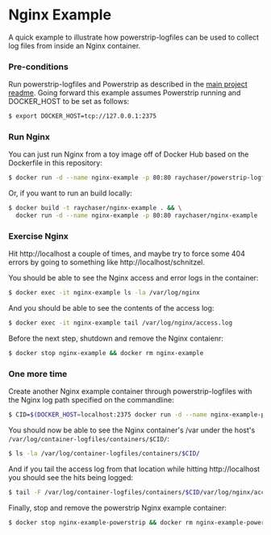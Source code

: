 Nginx Example
=============

A quick example to illustrate how powerstrip-logfiles can be used to collect log files from inside an Nginx container.

### Pre-conditions

Run powerstrip-logfiles and Powerstrip as described in the [main project readme](https://github.com/raychaser/powerstrip-logfiles). Going forward this example assumes Powerstrip running and DOCKER_HOST to be set as follows:

```bash
$ export DOCKER_HOST=tcp://127.0.0.1:2375
```

### Run Nginx

You can just run Nginx from a toy image off of Docker Hub based on the Dockerfile in this repository:

```bash
$ docker run -d --name nginx-example -p 80:80 raychaser/powerstrip-logfiles:latest-nginx-example
```

Or, if you want to run an build locally:

```bash
$ docker build -t raychaser/nginx-example . && \
  docker run -d --name nginx-example -p 80:80 raychaser/nginx-example
```

### Exercise Nginx

Hit http://localhost a couple of times, and maybe try to force some 404 errors by going to something like http://localhost/schnitzel.

You should be able to see the Nginx access and error logs in the container:

```bash
$ docker exec -it nginx-example ls -la /var/log/nginx
```

And you should be able to see the contents of the access log:

```bash
$ docker exec -it nginx-example tail /var/log/nginx/access.log
```

Before the next step, shutdown and remove the Nginx contaienr:

```bash
$ docker stop nginx-example && docker rm nginx-example
```

### One more time

Create another Nginx example container through powerstrip-logfiles with the Nginx log path specified on the commandline:

```bash
$ CID=$(DOCKER_HOST=localhost:2375 docker run -d --name nginx-example-powerstrip -p 80:80 -e LOGS=/var/log/nginx raychaser/powerstrip-logfiles:nginx-example-latest) && echo $CID
```

You should now be able to see the Nginx container's /var under the host's `/var/log/container-logfiles/containers/$CID/`:

```bash
$ ls -la /var/log/container-logfiles/containers/$CID/
```

And if you tail the access log from that location while hitting http://localhost you should see the hits being logged:

```bash
$ tail -F /var/log/container-logfiles/containers/$CID/var/log/nginx/access.log
```

Finally, stop and remove the powerstrip Nginx example container:

```bash
$ docker stop nginx-example-powerstrip && docker rm nginx-example-powerstrip
```
